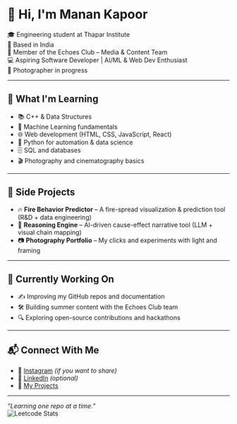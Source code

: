 # 👋 Hi, I'm Manan Kapoor

🎓 Engineering student at Thapar Institute  
📍 Based in India  
🎥 Member of the Echoes Club – Media & Content Team  
💻 Aspiring Software Developer | AI/ML & Web Dev Enthusiast  
📸 Photographer in progress

---

## 🚀 What I'm Learning

- 📚 C++ & Data Structures
- 🧠 Machine Learning fundamentals
- 🌐 Web development (HTML, CSS, JavaScript, React)
- 🐍 Python for automation & data science
- 🗄️ SQL and databases
- 🎬 Photography and cinematography basics

---

## 🧩 Side Projects

- 🔥 **Fire Behavior Predictor** – A fire-spread visualization & prediction tool (R&D + data engineering)
- 🤖 **Reasoning Engine** – AI-driven cause-effect narrative tool (LLM + visual chain mapping)
- 📷 **Photography Portfolio** – My clicks and experiments with light and framing

---

## 📌 Currently Working On

- ✍️ Improving my GitHub repos and documentation
- 🛠️ Building summer content with the Echoes Club team
- 🔍 Exploring open-source contributions and hackathons

---

## 📬 Connect With Me

- 📸 [Instagram](https://instagram.com/yourusername) *(if you want to share)*
- 💼 [LinkedIn](https://linkedin.com/in/your-linkedin) *(optional)*
- 📂 [My Projects](https://github.com/manankapoor23)

---

_“Learning one repo at a time.”_  
![Leetcode Stats](https://leetcard.jacoblin.cool/manankapoor23?ext=heatmap)

